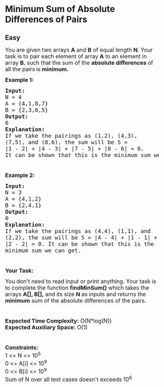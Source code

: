 # Minimum Sum of Absolute Differences of Pairs
## Easy 
<div class="problem-statement" style="user-select: auto;">
                <p style="user-select: auto;"></p><p style="user-select: auto;"><span style="font-size: 18px; user-select: auto;">You are given two arrays <strong style="user-select: auto;">A</strong>&nbsp;and <strong style="user-select: auto;">B</strong>&nbsp;of equal length <strong style="user-select: auto;">N</strong>. Your task is to pair each element of array <strong style="user-select: auto;">A</strong>&nbsp;to an element in array <strong style="user-select: auto;">B</strong>, such that the sum&nbsp;of the&nbsp;<strong style="user-select: auto;">absolute differences </strong>of all the pairs<strong style="user-select: auto;"> </strong>is<strong style="user-select: auto;"> minimum.</strong></span></p>

<p style="user-select: auto;"><span style="font-size: 18px; user-select: auto;"><strong style="user-select: auto;">Example 1:</strong></span></p>

<pre style="user-select: auto;"><span style="font-size: 18px; user-select: auto;"><strong style="user-select: auto;">Input:</strong></span>
<span style="font-size: 18px; user-select: auto;">N = 4</span>
<span style="font-size: 18px; user-select: auto;">A = {4,1,8,7}</span>
<span style="font-size: 18px; user-select: auto;">B = {2,3,6,5}</span>
<span style="font-size: 18px; user-select: auto;"><strong style="user-select: auto;">Output:</strong></span>
<span style="font-size: 18px; user-select: auto;">6</span>
<strong style="user-select: auto;"><span style="font-size: 18px; user-select: auto;">Explanation:</span></strong>
<span style="font-size: 18px; user-select: auto;">If we take the pairings as (1,2), (4,3),
(7,5), and (8,6), the sum will be S =
|1 - 2| + |4 - 3| + |7 - 5| + |8 - 6| = 6.
It can be shown that this is the minimum sum we can get.</span>
</pre>

<p style="user-select: auto;">&nbsp;</p>

<p style="user-select: auto;"><span style="font-size: 18px; user-select: auto;"><strong style="user-select: auto;">Example 2:</strong></span></p>

<pre style="user-select: auto;"><span style="font-size: 18px; user-select: auto;"><strong style="user-select: auto;">Input:</strong></span>
<span style="font-size: 18px; user-select: auto;">N = 3</span>
<span style="font-size: 18px; user-select: auto;">A = {4,1,2}</span>
<span style="font-size: 18px; user-select: auto;">B = {2,4,1}</span>
<span style="font-size: 18px; user-select: auto;"><strong style="user-select: auto;">Output:</strong></span>
<span style="font-size: 18px; user-select: auto;">0</span>
<strong style="user-select: auto;"><span style="font-size: 18px; user-select: auto;">Explanation:</span></strong>
<span style="font-size: 18px; user-select: auto;">If we take the pairings as (4,4), (1,1), and
(2,2), the sum will be S = |4 - 4| + |1 - 1| +
|2 - 2| = 0. It can be shown that this is the
minimum sum we can get.</span></pre>

<p style="user-select: auto;">&nbsp;</p>

<p style="user-select: auto;"><span style="font-size: 18px; user-select: auto;"><strong style="user-select: auto;">Your Task:</strong></span></p>

<p style="user-select: auto;"><span style="font-size: 18px; user-select: auto;">You don't need to read input or print anything. Your task is to complete the function <strong style="user-select: auto;">findMinSum()</strong>&nbsp;which takes the arrays&nbsp;<strong style="user-select: auto;">A[], B[],</strong>&nbsp;and its size <strong style="user-select: auto;">N&nbsp;</strong>as inputs and returns the <strong style="user-select: auto;">minimum</strong> sum of the absolute differences of the pairs.</span></p>

<p style="user-select: auto;">&nbsp;</p>

<p style="user-select: auto;"><span style="font-size: 18px; user-select: auto;"><strong style="user-select: auto;">Expected Time Complexity:</strong>&nbsp;O(N*log(N))<br style="user-select: auto;">
<strong style="user-select: auto;">Expected Auxiliary Space:</strong>&nbsp;O(1)</span></p>

<p style="user-select: auto;">&nbsp;</p>

<p style="user-select: auto;"><span style="font-size: 18px; user-select: auto;"><strong style="user-select: auto;">Constraints:</strong></span><br style="user-select: auto;">
<span style="font-size: 18px; user-select: auto;">1 &lt;= N&nbsp;&lt;= 10<sup style="user-select: auto;">5</sup><br style="user-select: auto;">
0 &lt;= A[i] &lt;= 10<sup style="user-select: auto;">9</sup><br style="user-select: auto;">
0 &lt;= B[i] &lt;= 10<sup style="user-select: auto;">9</sup><br style="user-select: auto;">
Sum of N over all test cases doesn't exceeds 10<sup style="user-select: auto;">6</sup></span></p>
 <p style="user-select: auto;"></p>
            </div>